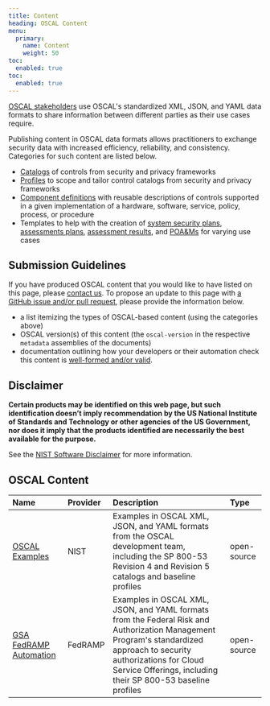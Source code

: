 ```yaml
---
title: Content
heading: OSCAL Content
menu:
  primary:
    name: Content
    weight: 50
toc:
  enabled: true
toc:
  enabled: true
---
```


[OSCAL stakeholders](/about/stakeholders/) use OSCAL's standardized XML, JSON, and YAML data formats to share information between different parties as their use cases require.

Publishing content in OSCAL data formats allows practitioners to exchange security data with increased efficiency, reliability, and consistency. Categories for such content are listed below.

- [Catalogs](../concepts/layer/control/catalog/) of controls from security and privacy frameworks
- [Profiles](../concepts/layer/control/profile/) to scope and tailor control catalogs from security and privacy frameworks 
- [Component definitions](../concepts/layer/implementation/component-definition/) with reusable descriptions of controls supported in a given implementation of a hardware, software, service, policy, process, or procedure
- Templates to help with the creation of [system security plans](../concepts/layer/implementation/ssp/), [assessments plans](../concepts/layer/assessment/assessment-plan/), [assessment results](../concepts/layer/assessment/assessment-results/), and [POA&amp;Ms](../concepts/layer/assessment/poam/) for varying use cases

## Submission Guidelines

If you have produced OSCAL content that you would like to have listed on this page, please [contact us](../contact/). To propose an update to this page with [a GitHub issue and/or pull request](https://github.com/usnistgov/OSCAL/issues/new/choose), please provide the information below.

- a list itemizing the types of OSCAL-based content (using the categories above)
- OSCAL version(s) of this content (the `oscal-version` in the respective `metadata` assemblies of the documents)
- documentation outlining how your developers or their automation check this content is [well-formed and/or valid](../concepts/layer/validation/).

## Disclaimer

**Certain products may be identified on this web page, but such identification doesn’t imply recommendation by the US National Institute of Standards and Technology or other agencies of the US Government, nor does it imply that the products identified are necessarily the best available for the purpose.**

See the [NIST Software Disclaimer](https://www.nist.gov/disclaimer) for more information.

## OSCAL Content

| Name | Provider | Description | Type |
|:---|:---|:---|:---|
| [OSCAL Examples](https://github.com/usnistgov/oscal-content/) | NIST | Examples in OSCAL XML, JSON, and YAML formats from the OSCAL development team, including the SP 800-53 Revision 4 and Revision 5 catalogs and baseline profiles | open-source |
| [GSA FedRAMP Automation](https://github.com/GSA/fedramp-automation/) | FedRAMP | Examples in OSCAL XML, JSON, and YAML formats from the Federal Risk and Authorization Management Program's standardized approach to security authorizations for Cloud Service Offerings, including their SP 800-53 baseline profiles | open-source |
